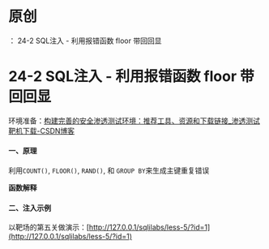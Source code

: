 # 原创
：  24-2 SQL注入 - 利用报错函数 floor 带回回显

# 24-2 SQL注入 - 利用报错函数 floor 带回回显

环境准备：[构建完善的安全渗透测试环境：推荐工具、资源和下载链接_渗透测试靶机下载-CSDN博客](https://blog.csdn.net/weixin_43263566/article/details/129031187)

#### 一、原理

利用`COUNT()`, `FLOOR()`, `RAND()`, 和 `GROUP BY`来生成主键重复错误

**函数解释**

#### 二、注入示例

以靶场的第五关做演示：[http://127.0.0.1/sqlilabs/less-5/?id=1](http://127.0.0.1/sqlilabs/less-5/?id=1)
